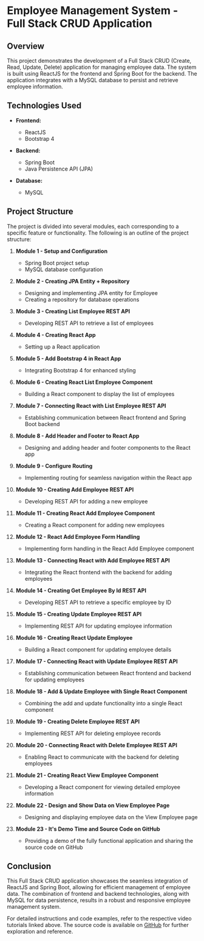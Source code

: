 # Employee Management System - Full Stack CRUD Application

## Overview
This project demonstrates the development of a Full Stack CRUD (Create, Read, Update, Delete) application for managing employee data. The system is built using ReactJS for the frontend and Spring Boot for the backend. The application integrates with a MySQL database to persist and retrieve employee information.

## Technologies Used
- **Frontend:**
  - ReactJS
  - Bootstrap 4

- **Backend:**
  - Spring Boot
  - Java Persistence API (JPA)

- **Database:**
  - MySQL

## Project Structure
The project is divided into several modules, each corresponding to a specific feature or functionality. The following is an outline of the project structure:

1. **Module 1 - Setup and Configuration**
   - Spring Boot project setup
   - MySQL database configuration

2. **Module 2 - Creating JPA Entity + Repository**
   - Designing and implementing JPA entity for Employee
   - Creating a repository for database operations

3. **Module 3 - Creating List Employee REST API**
   - Developing REST API to retrieve a list of employees

4. **Module 4 - Creating React App**
   - Setting up a React application

5. **Module 5 - Add Bootstrap 4 in React App**
   - Integrating Bootstrap 4 for enhanced styling

6. **Module 6 - Creating React List Employee Component**
   - Building a React component to display the list of employees

7. **Module 7 - Connecting React with List Employee REST API**
   - Establishing communication between React frontend and Spring Boot backend

8. **Module 8 - Add Header and Footer to React App**
   - Designing and adding header and footer components to the React app

9. **Module 9 - Configure Routing**
   - Implementing routing for seamless navigation within the React app

10. **Module 10 - Creating Add Employee REST API**
    - Developing REST API for adding a new employee

11. **Module 11 - Creating React Add Employee Component**
    - Creating a React component for adding new employees

12. **Module 12 - React Add Employee Form Handling**
    - Implementing form handling in the React Add Employee component

13. **Module 13 - Connecting React with Add Employee REST API**
    - Integrating the React frontend with the backend for adding employees

14. **Module 14 - Creating Get Employee By Id REST API**
    - Developing REST API to retrieve a specific employee by ID

15. **Module 15 - Creating Update Employee REST API**
    - Implementing REST API for updating employee information

16. **Module 16 - Creating React Update Employee**
    - Building a React component for updating employee details

17. **Module 17 - Connecting React with Update Employee REST API**
    - Establishing communication between React frontend and backend for updating employees

18. **Module 18 - Add & Update Employee with Single React Component**
    - Combining the add and update functionality into a single React component

19. **Module 19 - Creating Delete Employee REST API**
    - Implementing REST API for deleting employee records

20. **Module 20 - Connecting React with Delete Employee REST API**
    - Enabling React to communicate with the backend for deleting employees

21. **Module 21 - Creating React View Employee Component**
    - Developing a React component for viewing detailed employee information

22. **Module 22 - Design and Show Data on View Employee Page**
    - Designing and displaying employee data on the View Employee page

23. **Module 23 - It's Demo Time and Source Code on GitHub**
    - Providing a demo of the fully functional application and sharing the source code on GitHub

## Conclusion
This Full Stack CRUD application showcases the seamless integration of ReactJS and Spring Boot, allowing for efficient management of employee data. The combination of frontend and backend technologies, along with MySQL for data persistence, results in a robust and responsive employee management system.

For detailed instructions and code examples, refer to the respective video tutorials linked above. The source code is available on [GitHub](https://youtu.be/FX5HE_gnOTI) for further exploration and reference.
